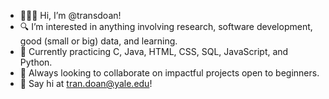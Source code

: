 - 👩🏻‍💻 Hi, I’m @transdoan!
- 🔍 I’m interested in anything involving research, software development, good (small or big) data, and learning.
- 🌱 Currently practicing C, Java, HTML, CSS, SQL, JavaScript, and Python.
- 🎏 Always looking to collaborate on impactful projects open to beginners.
- 📮 Say hi at tran.doan@yale.edu!

